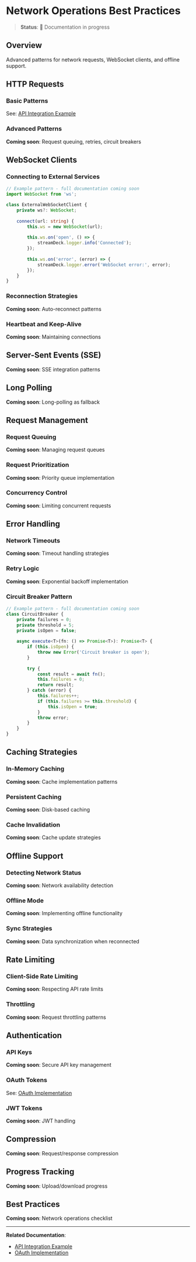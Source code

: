 # Network Operations Best Practices

> **Status**: 🚧 Documentation in progress

## Overview

Advanced patterns for network requests, WebSocket clients, and offline support.

## HTTP Requests

### Basic Patterns

See: [API Integration Example](../docs/examples/api-integration.md)

### Advanced Patterns

**Coming soon**: Request queuing, retries, circuit breakers

## WebSocket Clients

### Connecting to External Services

```typescript
// Example pattern - full documentation coming soon
import WebSocket from 'ws';

class ExternalWebSocketClient {
    private ws?: WebSocket;
    
    connect(url: string) {
        this.ws = new WebSocket(url);
        
        this.ws.on('open', () => {
            streamDeck.logger.info('Connected');
        });
        
        this.ws.on('error', (error) => {
            streamDeck.logger.error('WebSocket error:', error);
        });
    }
}
```

### Reconnection Strategies

**Coming soon**: Auto-reconnect patterns

### Heartbeat and Keep-Alive

**Coming soon**: Maintaining connections

## Server-Sent Events (SSE)

**Coming soon**: SSE integration patterns

## Long Polling

**Coming soon**: Long-polling as fallback

## Request Management

### Request Queuing

**Coming soon**: Managing request queues

### Request Prioritization

**Coming soon**: Priority queue implementation

### Concurrency Control

**Coming soon**: Limiting concurrent requests

## Error Handling

### Network Timeouts

**Coming soon**: Timeout handling strategies

### Retry Logic

**Coming soon**: Exponential backoff implementation

### Circuit Breaker Pattern

```typescript
// Example pattern - full documentation coming soon
class CircuitBreaker {
    private failures = 0;
    private threshold = 5;
    private isOpen = false;
    
    async execute<T>(fn: () => Promise<T>): Promise<T> {
        if (this.isOpen) {
            throw new Error('Circuit breaker is open');
        }
        
        try {
            const result = await fn();
            this.failures = 0;
            return result;
        } catch (error) {
            this.failures++;
            if (this.failures >= this.threshold) {
                this.isOpen = true;
            }
            throw error;
        }
    }
}
```

## Caching Strategies

### In-Memory Caching

**Coming soon**: Cache implementation patterns

### Persistent Caching

**Coming soon**: Disk-based caching

### Cache Invalidation

**Coming soon**: Cache update strategies

## Offline Support

### Detecting Network Status

**Coming soon**: Network availability detection

### Offline Mode

**Coming soon**: Implementing offline functionality

### Sync Strategies

**Coming soon**: Data synchronization when reconnected

## Rate Limiting

### Client-Side Rate Limiting

**Coming soon**: Respecting API rate limits

### Throttling

**Coming soon**: Request throttling patterns

## Authentication

### API Keys

**Coming soon**: Secure API key management

### OAuth Tokens

See: [OAuth Implementation](oauth-implementation.md)

### JWT Tokens

**Coming soon**: JWT handling

## Compression

**Coming soon**: Request/response compression

## Progress Tracking

**Coming soon**: Upload/download progress

## Best Practices

**Coming soon**: Network operations checklist

---

**Related Documentation**:
- [API Integration Example](../docs/examples/api-integration.md)
- [OAuth Implementation](oauth-implementation.md)
